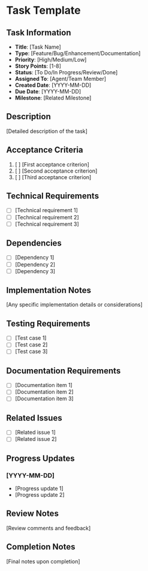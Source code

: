 # Task Template

## Task Information
- **Title**: [Task Name]
- **Type**: [Feature/Bug/Enhancement/Documentation]
- **Priority**: [High/Medium/Low]
- **Story Points**: [1-8]
- **Status**: [To Do/In Progress/Review/Done]
- **Assigned To**: [Agent/Team Member]
- **Created Date**: [YYYY-MM-DD]
- **Due Date**: [YYYY-MM-DD]
- **Milestone**: [Related Milestone]

## Description
[Detailed description of the task]

## Acceptance Criteria
1. [ ] [First acceptance criterion]
2. [ ] [Second acceptance criterion]
3. [ ] [Third acceptance criterion]

## Technical Requirements
- [ ] [Technical requirement 1]
- [ ] [Technical requirement 2]
- [ ] [Technical requirement 3]

## Dependencies
- [ ] [Dependency 1]
- [ ] [Dependency 2]
- [ ] [Dependency 3]

## Implementation Notes
[Any specific implementation details or considerations]

## Testing Requirements
- [ ] [Test case 1]
- [ ] [Test case 2]
- [ ] [Test case 3]

## Documentation Requirements
- [ ] [Documentation item 1]
- [ ] [Documentation item 2]
- [ ] [Documentation item 3]

## Related Issues
- [ ] [Related issue 1]
- [ ] [Related issue 2]

## Progress Updates
### [YYYY-MM-DD]
- [Progress update 1]
- [Progress update 2]

## Review Notes
[Review comments and feedback]

## Completion Notes
[Final notes upon completion] 